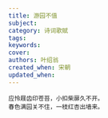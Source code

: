 ```yaml
---
title: 游园不值
subject: 
category: 诗词歌赋
tags: 
keywords: 
cover: 
authors: 叶绍翁
created_when: 宋朝
updated_when: 
---
```


```
应怜屐齿印苍苔，小扣柴扉久不开。
春色满园关不住，一枝红杏出墙来。
```
